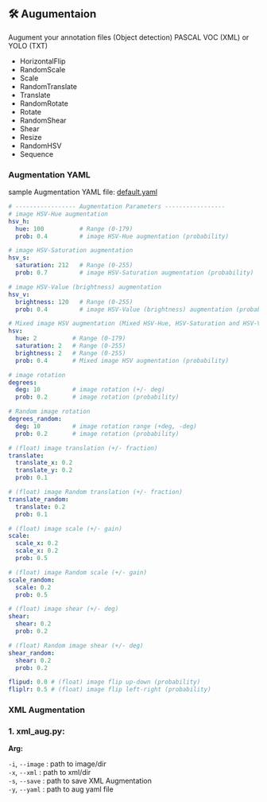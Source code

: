 ## 🛠️ Augumentaion

Augument your annotation files (Object detection) PASCAL VOC (XML) or YOLO (TXT)

- HorizontalFlip
- RandomScale
- Scale
- RandomTranslate
- Translate
- RandomRotate
- Rotate
- RandomShear
- Shear
- Resize
- RandomHSV
- Sequence

### Augmentation YAML
sample Augmentation YAML file: [default.yaml](https://github.com/naseemap47/autoAnnoter/Augmentation/default.yaml)
```yaml
# ----------------- Augmentation Parameters -----------------
# image HSV-Hue augmentation
hsv_h: 
  hue: 100          # Range (0-179)
  prob: 0.4         # image HSV-Hue augmentation (probability)

# image HSV-Saturation augmentation
hsv_s:
  saturation: 212   # Range (0-255)
  prob: 0.7         # image HSV-Saturation augmentation (probability)

# image HSV-Value (brightness) augmentation
hsv_v:
  brightness: 120   # Range (0-255)
  prob: 0.4         # image HSV-Value (brightness) augmentation (probability)

# Mixed image HSV augmentation (Mixed HSV-Hue, HSV-Saturation and HSV-Value (brightness))
hsv:
  hue: 2          # Range (0-179)
  saturation: 2   # Range (0-255)
  brightness: 2   # Range (0-255)
  prob: 0.4       # Mixed image HSV augmentation (probability)

# image rotation
degrees:
  deg: 10         # image rotation (+/- deg)
  prob: 0.2       # image rotation (probability)

# Random image rotation
degrees_random:
  deg: 10         # image rotation range (+deg, -deg)
  prob: 0.2       # image rotation (probability)

# (float) image translation (+/- fraction)
translate:
  translate_x: 0.2
  translate_y: 0.2
  prob: 0.1

# (float) image Random translation (+/- fraction)
translate_random:
  translate: 0.2
  prob: 0.1

# (float) image scale (+/- gain)
scale:
  scale_x: 0.2
  scale_x: 0.2
  prob: 0.5

# (float) image Random scale (+/- gain)
scale_random:
  scale: 0.2
  prob: 0.5

# (float) image shear (+/- deg)
shear:
  shear: 0.2
  prob: 0.2

# (float) Random image shear (+/- deg)
shear_random:
  shear: 0.2
  prob: 0.2

flipud: 0.0 # (float) image flip up-down (probability)
fliplr: 0.5 # (float) image flip left-right (probability)

```

### XML Augmentation
### 1. xml_aug.py:
**Arg:**
  
  `-i`, `--image` : path to image/dir <br>
  `-x`, `--xml` : path to xml/dir <br>
  `-s`, `--save` : path to save XML Augmentation <br>
  `-y`, `--yaml` : path to aug yaml file
